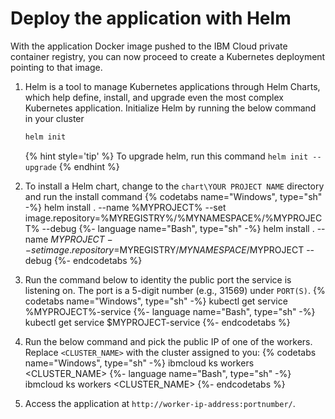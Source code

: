 # Deploy the application with Helm

With the application Docker image pushed to the IBM Cloud private container registry, you can now proceed to create a Kubernetes deployment pointing to that image.

1. Helm is a tool to manage Kubernetes applications through Helm Charts, which help define, install, and upgrade even the most complex Kubernetes application. Initialize Helm by running the below command in your cluster
   ```bash
   helm init
   ```
   {% hint style='tip' %}
   To upgrade helm, run this command `helm init --upgrade`
   {% endhint %}

1. To install a Helm chart, change to the `chart\YOUR PROJECT NAME` directory and run the install command
   {% codetabs name="Windows", type="sh" -%}
helm install . --name %MYPROJECT% --set image.repository=%MYREGISTRY%/%MYNAMESPACE%/%MYPROJECT% --debug
   {%- language name="Bash", type="sh" -%}
helm install . --name $MYPROJECT --set image.repository=$MYREGISTRY/$MYNAMESPACE/$MYPROJECT --debug
   {%- endcodetabs %}
1. Run the command below to identity the public port the service is listening on. The port is a 5-digit number (e.g., 31569) under `PORT(S)`.
   {% codetabs name="Windows", type="sh" -%}
kubectl get service %MYPROJECT%-service
   {%- language name="Bash", type="sh" -%}
kubectl get service $MYPROJECT-service
   {%- endcodetabs %}
11. Run the below command and pick the public IP of one of the workers. Replace `<CLUSTER_NAME>` with the cluster assigned to you:
   {% codetabs name="Windows", type="sh" -%}
ibmcloud ks workers <CLUSTER_NAME>
   {%- language name="Bash", type="sh" -%}
ibmcloud ks workers <CLUSTER_NAME>
   {%- endcodetabs %}
12. Access the application at `http://worker-ip-address:portnumber/`.
